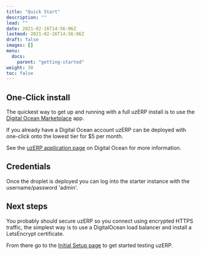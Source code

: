 ```yaml
---
title: "Quick Start"
description: ""
lead: ""
date: 2021-02-16T14:56:06Z
lastmod: 2021-02-16T14:56:06Z
draft: false
images: []
menu: 
  docs:
    parent: "getting-started"
weight: 30
toc: false
---
```

## One-Click install

The quickest way to get up and running with a full uzERP install is to use the [Digital Ocean Marketplace](https://marketplace.digitalocean.com/) app.

If you already have a Digital Ocean account uzERP can be deployed with one-click onto the lowest tier for $5 per month.

See the [uzERP application page](https://marketplace.digitalocean.com/apps/uzerp) on Digital Ocean for more information.

## Credentials

Once the droplet is deployed you can log into the starter instance with the username/password 'admin'.

## Next steps

You probably should secure uzERP so you connect using encrypted HTTPS traffic, the simplest way is to use a DigitalOcean load balancer and install a LetsEncrypt certificate.

From there go to the [Initial Setup page](/docs/setup/initial-setup/) to get started testing uzERP.